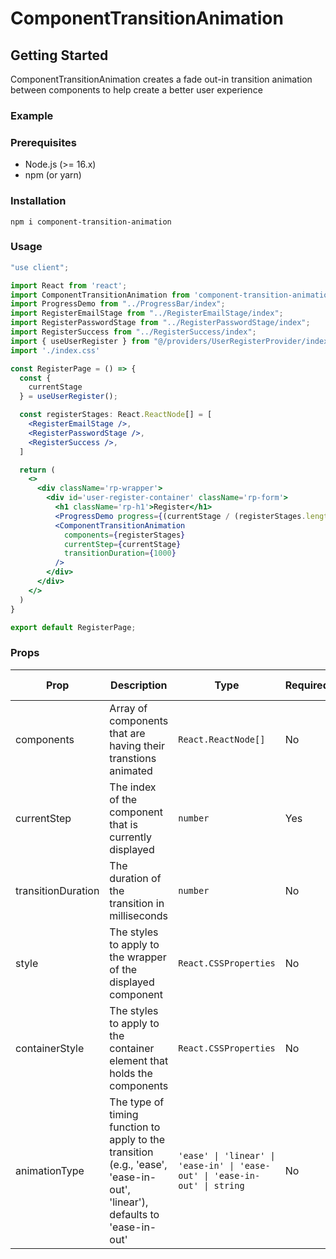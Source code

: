 # ComponentTransitionAnimation

## Getting Started
ComponentTransitionAnimation creates a fade out-in transition animation between components to help create a better user experience

### Example

### Prerequisites
- Node.js (>= 16.x)
- npm (or yarn)

### Installation
```shell
npm i component-transition-animation
```

### Usage
```jsx
"use client";

import React from 'react';
import ComponentTransitionAnimation from 'component-transition-animation';
import ProgressDemo from "../ProgressBar/index";
import RegisterEmailStage from "../RegisterEmailStage/index";
import RegisterPasswordStage from "../RegisterPasswordStage/index";
import RegisterSuccess from "../RegisterSuccess/index";
import { useUserRegister } from "@/providers/UserRegisterProvider/index";
import './index.css'

const RegisterPage = () => {
  const {
    currentStage
  } = useUserRegister();

  const registerStages: React.ReactNode[] = [
    <RegisterEmailStage />,
    <RegisterPasswordStage />,
    <RegisterSuccess />,
  ]

  return (
    <>
      <div className='rp-wrapper'>
        <div id='user-register-container' className='rp-form'>
          <h1 className='rp-h1'>Register</h1>
          <ProgressDemo progress={(currentStage / (registerStages.length - 1)) * 100} />
          <ComponentTransitionAnimation
            components={registerStages}
            currentStep={currentStage}
            transitionDuration={1000}
          />
        </div>
      </div>
    </>
  )
}

export default RegisterPage;
```

### Props
| Prop              | Description | Type                                                                 | Required | Defaults to |
|-------------------|----|----------------------------------------------------------------------|----------|-------------|
| components        | Array of components that are having their transtions animated | `React.ReactNode[]`                                                 | No       | `[]`        |
| currentStep       | The index of the component that is currently displayed | `number`                                                            | Yes      | -           |
| transitionDuration| The duration of the transition in milliseconds | `number`                                                            | No       | `1000`       |
| style             | The styles to apply to the wrapper of the displayed component | `React.CSSProperties`                                               | No       | `{}`        |
| containerStyle    | The styles to apply to the container element that holds the components | `React.CSSProperties`                                               | No       | `{}`        |
| animationType     | The type of timing function to apply to the transition (e.g., 'ease', 'ease-in-out', 'linear'), defaults to 'ease-in-out' | `'ease' \| 'linear' \| 'ease-in' \| 'ease-out' \| 'ease-in-out' \| string` | No       | `'ease-in-out'`    |

